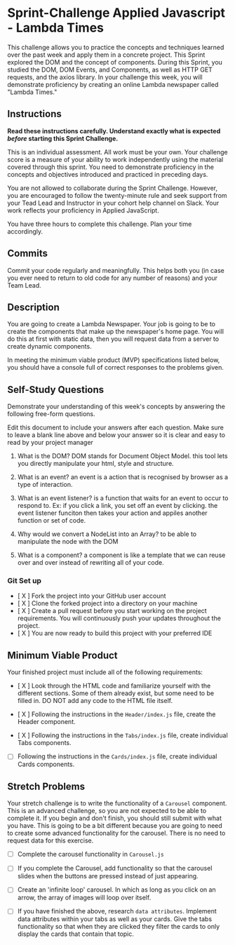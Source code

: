 # Sprint-Challenge Applied Javascript - Lambda Times

This challenge allows you to practice the concepts and techniques learned over the past week and apply them in a concrete project. This Sprint explored the DOM and the concept of components. During this Sprint, you studied the DOM, DOM Events, and Components, as well as HTTP GET requests, and the axios library. In your challenge this week, you will demonstrate proficiency by creating an online Lambda newspaper called "Lambda Times."

## Instructions

**Read these instructions carefully. Understand exactly what is expected _before_ starting this Sprint Challenge.**

This is an individual assessment. All work must be your own. Your challenge score is a measure of your ability to work independently using the material covered through this sprint. You need to demonstrate proficiency in the concepts and objectives introduced and practiced in preceding days.

You are not allowed to collaborate during the Sprint Challenge. However, you are encouraged to follow the twenty-minute rule and seek support from your Tead Lead and Instructor in your cohort help channel on Slack. Your work reflects your proficiency in Applied JavaScript.

You have three hours to complete this challenge. Plan your time accordingly.

## Commits

Commit your code regularly and meaningfully. This helps both you (in case you ever need to return to old code for any number of reasons) and your Team Lead.

## Description

You are going to create a Lambda Newspaper. Your job is going to be to create the components that make up the newspaper's home page. You will do this at first with static data, then you will request data from a server to create dynamic components.

In meeting the minimum viable product (MVP) specifications listed below, you should have a console full of correct responses to the problems given.

## Self-Study Questions

Demonstrate your understanding of this week's concepts by answering the following free-form questions.

Edit this document to include your answers after each question. Make sure to leave a blank line above and below your answer so it is clear and easy to read by your project manager

1. What is the DOM?
DOM stands for Document Object Model. this tool lets you directly manipulate your html, style and structure.

2. What is an event?
an event is a action that is recognised by browser as a type of interaction.

3. What is an event listener?
is a function that waits for an event to occur to respond to. Ex: if you click a link, you set off an event by clicking. the event listener funciton then takes your action and appiles another function or set of code.

4. Why would we convert a NodeList into an Array?
to be able to manipulate the node with the DOM

5. What is a component?
a component is like a template that we can reuse over and over instead of rewriting all of your code.

### Git Set up

* [ X ] Fork the project into your GitHub user account
* [ X ] Clone the forked project into a directory on your machine
* [ X ] Create a pull request before you start working on the project requirements.  You will continuously push your updates throughout the project.
* [ X ] You are now ready to build this project with your preferred IDE

## Minimum Viable Product

Your finished project must include all of the following requirements:

* [ X ] Look through the HTML code and familiarize yourself with the different sections. Some of them already exist, but some need to be filled in. DO NOT add any code to the HTML file itself.

* [ X ] Following the instructions in the `Header/index.js` file, create the Header component. 

* [ X ] Following the instructions in the `Tabs/index.js` file, create individual Tabs components.

* [  ] Following the instructions in the `Cards/index.js` file, create individual Cards components.

## Stretch Problems

Your stretch challenge is to write the functionality of a `Carousel` component. This is an advanced challenge, so you are not expected to be able to complete it. If you begin and don't finish, you should still submit with what you have. This is going to be a bit different because you are going to need to create some advanced functionality for the carousel. There is no need to request data for this exercise.

* [ ] Complete the carousel functionality in `Carousel.js`

* [ ] If you complete the Carousel, add functionality so that the carousel slides when the buttons are pressed instead of just appearing.

* [ ] Create an 'infinite loop' carousel. In which as long as you click on an arrow, the array of images will loop over itself.

* [ ] If you have finished the above, research `data attributes`. Implement data attributes within your tabs as well as your cards. Give the tabs functionality so that when they are clicked they filter the cards to only display the cards that contain that topic.
